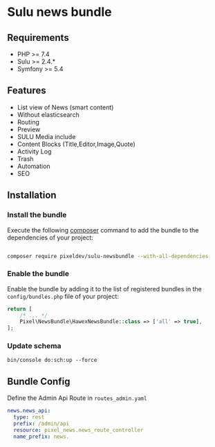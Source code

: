 # Sulu news bundle


## Requirements

* PHP >= 7.4
* Sulu >= 2.4.*
* Symfony >= 5.4

## Features
* List view of News (smart content)
* Without elasticsearch
* Routing
* Preview
* SULU Media include
* Content Blocks (Title,Editor,Image,Quote)
* Activity Log
* Trash
* Automation
* SEO


## Installation

### Install the bundle

Execute the following [composer](https://getcomposer.org/) command to add the bundle to the dependencies of your
project:

```bash

composer require pixeldev/sulu-newsbundle --with-all-dependencies

```

### Enable the bundle

Enable the bundle by adding it to the list of registered bundles in the `config/bundles.php` file of your project:

 ```php
 return [
     /* ... */
     Pixel\NewsBundle\HawexNewsBundle::class => ['all' => true],
 ];
 ```

### Update schema
```shell script
bin/console do:sch:up --force
```

## Bundle Config

Define the Admin Api Route in `routes_admin.yaml`
```yaml
news.news_api:
  type: rest
  prefix: /admin/api
  resource: pixel_news.news_route_controller
  name_prefix: news.
```

